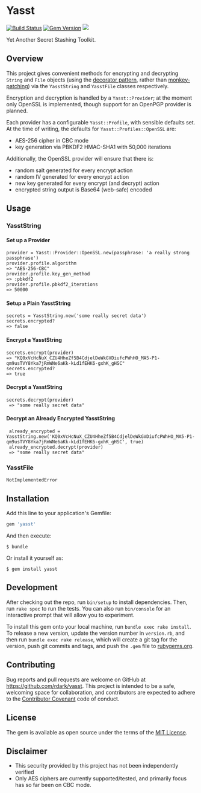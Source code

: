 # Yasst

[![Build Status](https://travis-ci.org/rdark/yasst.svg?branch=master)](https://travis-ci.org/rdark/yasst)
[![Gem Version](https://badge.fury.io/rb/yasst.svg)](https://badge.fury.io/rb/yasst)
![](http://ruby-gem-downloads-badge.herokuapp.com/yasst?type=total)

Yet Another Secret Stashing Toolkit.

## Overview

This project gives convenient methods for encrypting and decrypting `String`
and `File` objects (using the [decorator pattern][decorator_pattern], rather
than [monkey-patching][monkey_patching]) via the `YasstString` and `YasstFile`
classes respectively.

Encryption and decryption is handled by a `Yasst::Provider`; at the moment only
OpenSSL is implemented, though support for an OpenPGP provider is planned.

Each provider has a configurable `Yasst::Profile`, with sensible defaults set.
At the time of writing, the defaults for `Yasst::Profiles::OpenSSL` are:

* AES-256 cipher in CBC mode
* key generation via PBKDF2 HMAC-SHA1 with 50,000 iterations

Additionally, the OpenSSL provider will ensure that there is:

* random salt generated for every encrypt action
* random IV generated for every encrypt action
* new key generated for every encrypt (and decrypt) action
* encrypted string output is Base64 (web-safe) encoded

[decorator_pattern]: https://github.com/nslocum/design-patterns-in-ruby#decorator
[monkey_patching]: http://demonastery.org/2012/11/monkey-patching-in-ruby/

## Usage

### YasstString

#### Set up a Provider

    provider = Yasst::Provider::OpenSSL.new(passphrase: 'a really strong passphrase')
    provider.profile.algorithm
    => "AES-256-CBC"
    provider.profile.key_gen_method
    => :pbkdf2
    provider.profile.pbkdf2_iterations
    => 50000

#### Setup a Plain YasstString

    secrets = YasstString.new('some really secret data')
    secrets.encrypted?
    => false

#### Encrypt a YasstString

    secrets.encrypt(provider)
    => "KQ0xVcHcNuX_CZU4HheZf5B4CdjelDeWkGVDiufcPWhHO_MA5-P1-qm9usTVY8Yka7jRmWNe6aKk-kLd1fEHK6-gxhK_gHSC"
    secrets.encrypted?
    => true

#### Decrypt a YasstString

    secrets.decrypt(provider)
     => "some really secret data"

#### Decrypt an Already Encrypted YasstString

     already_encrypted = YasstString.new('KQ0xVcHcNuX_CZU4HheZf5B4CdjelDeWkGVDiufcPWhHO_MA5-P1-qm9usTVY8Yka7jRmWNe6aKk-kLd1fEHK6-gxhK_gHSC', true)
     already_encrypted.decrypt(provider)
     => "some really secret data" 

### YasstFile

    NotImplementedError

## Installation

Add this line to your application's Gemfile:

```ruby
gem 'yasst'
```

And then execute:

    $ bundle

Or install it yourself as:

    $ gem install yasst

## Development

After checking out the repo, run `bin/setup` to install dependencies. Then, run `rake spec` to run the tests. You can also run `bin/console` for an interactive prompt that will allow you to experiment.

To install this gem onto your local machine, run `bundle exec rake install`. To release a new version, update the version number in `version.rb`, and then run `bundle exec rake release`, which will create a git tag for the version, push git commits and tags, and push the `.gem` file to [rubygems.org](https://rubygems.org).

## Contributing

Bug reports and pull requests are welcome on GitHub at https://github.com/rdark/yasst. This project is intended to be a safe, welcoming space for collaboration, and contributors are expected to adhere to the [Contributor Covenant](contributor-covenant.org) code of conduct.


## License

The gem is available as open source under the terms of the [MIT License](http://opensource.org/licenses/MIT).

## Disclaimer

* This security provided by this project has not been independently verified
* Only AES ciphers are currently supported/tested, and primarily focus has so
  far been on CBC mode.

